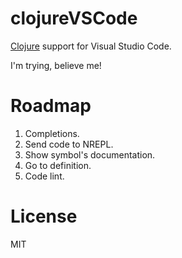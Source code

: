 # clojureVSCode

[Clojure](https://clojure.org) support for Visual Studio Code.

I'm trying, believe me!

# Roadmap

1. Completions.
2. Send code to NREPL.
3. Show symbol's documentation.
4. Go to definition.
5. Code lint.

# License

MIT